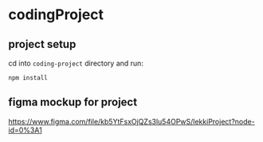 # codingProject

## project setup

cd into `coding-project` directory and run:

```
npm install
```

## figma mockup for project

https://www.figma.com/file/kb5YtFsxOjQZs3lu54OPwS/lekkiProject?node-id=0%3A1
